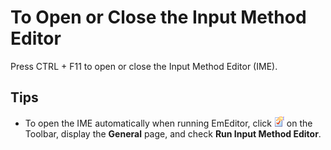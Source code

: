 # To Open or Close the Input Method Editor

Press CTRL + F11 to open or close the Input Method Editor (IME).

## Tips

- To open the IME automatically when running EmEditor, click
![Properties for Current Configuration](../../images/properties.png) on the
Toolbar, display the **General** page, and check **Run Input Method Editor**.

